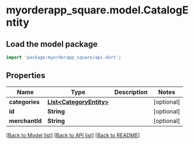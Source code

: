 # myorderapp_square.model.CatalogEntity

## Load the model package
```dart
import 'package:myorderapp_square/api.dart';
```

## Properties
Name | Type | Description | Notes
------------ | ------------- | ------------- | -------------
**categories** | [**List&lt;CategoryEntity&gt;**](CategoryEntity.md) |  | [optional] 
**id** | **String** |  | [optional] 
**merchantId** | **String** |  | [optional] 

[[Back to Model list]](../README.md#documentation-for-models) [[Back to API list]](../README.md#documentation-for-api-endpoints) [[Back to README]](../README.md)


